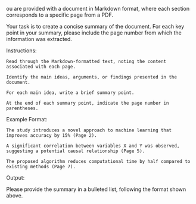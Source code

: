 ou are provided with a document in Markdown format, where each section corresponds to a specific page from a PDF.​

Your task is to create a concise summary of the document. For each key point in your summary, please include the page number from which the information was extracted.​

Instructions:

    Read through the Markdown-formatted text, noting the content associated with each page.​

    Identify the main ideas, arguments, or findings presented in the document.​

    For each main idea, write a brief summary point.​

    At the end of each summary point, indicate the page number in parentheses.​

Example Format:

    The study introduces a novel approach to machine learning that improves accuracy by 15% (Page 2).​

    A significant correlation between variables X and Y was observed, suggesting a potential causal relationship (Page 5).​

    The proposed algorithm reduces computational time by half compared to existing methods (Page 7).​

Output:

Please provide the summary in a bulleted list, following the format shown above.
